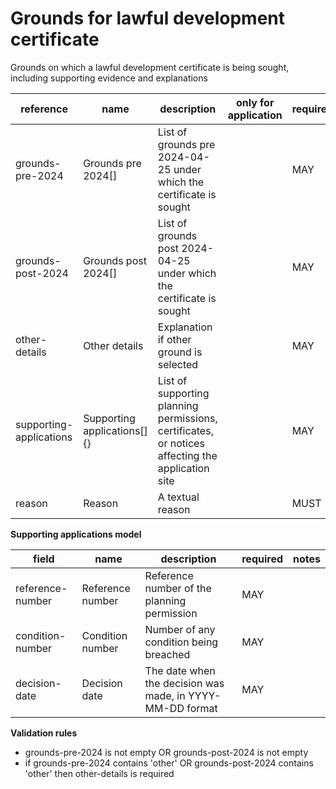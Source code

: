 # Grounds for lawful development certificate

Grounds on which a lawful development certificate is being sought,
including supporting evidence and explanations


| reference | name | description | only for application | requirement | notes |
| --- | --- | --- | --- | --- | --- |
| grounds-pre-2024 | Grounds pre 2024[] | List of grounds pre 2024-04-25 under which the certificate is sought |  | MAY | Select from the **grounds-ldc-pre-apr-2024** enum |
| grounds-post-2024 | Grounds post 2024[] | List of grounds post 2024-04-25 under which the certificate is sought |  | MAY | Select from the **grounds-ldc-post-apr-2024** enum |
| other-details | Other details | Explanation if other ground is selected |  | MAY |  |
| supporting-applications | Supporting applications[]{} | List of supporting planning permissions, certificates, or notices affecting the application site |  | MAY |  |
| reason | Reason | A textual reason |  | MUST |  |


**Supporting applications model**

field | name | description | required | notes
-- | -- | -- | -- | --
reference-number | Reference number | Reference number of the planning permission | MAY | 
condition-number | Condition number | Number of any condition being breached | MAY | 
decision-date | Decision date | The date when the decision was made, in YYYY-MM-DD format | MAY | 

**Validation rules**

- grounds-pre-2024 is not empty OR grounds-post-2024 is not empty
- if grounds-pre-2024 contains 'other' OR grounds-post-2024 contains 'other' then other-details is required